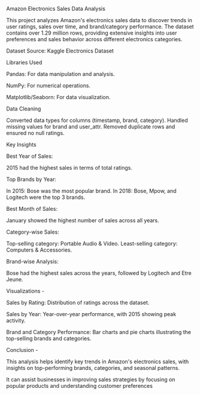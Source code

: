 Amazon Electronics Sales Data Analysis

This project analyzes Amazon's electronics sales data to discover trends in user ratings, sales over time, and brand/category performance. The dataset contains over 1.29 million rows, providing extensive insights into user preferences and sales behavior across different electronics categories.


Dataset Source: Kaggle Electronics Dataset




Libraries Used

Pandas: For data manipulation and analysis.

NumPy: For numerical operations.

Matplotlib/Seaborn: For data visualization.


Data Cleaning

Converted data types for columns (timestamp, brand, category).
Handled missing values for brand and user_attr.
Removed duplicate rows and ensured no null ratings.


Key Insights

Best Year of Sales:

2015 had the highest sales in terms of total ratings.

Top Brands by Year:

In 2015: Bose was the most popular brand.
In 2018: Bose, Mpow, and Logitech were the top 3 brands.

Best Month of Sales:

January showed the highest number of sales across all years.


Category-wise Sales:

Top-selling category: Portable Audio & Video.
Least-selling category: Computers & Accessories.

Brand-wise Analysis:

Bose had the highest sales across the years, followed by Logitech and Etre Jeune.


Visualizations - 

Sales by Rating: Distribution of ratings across the dataset.

Sales by Year: Year-over-year performance, with 2015 showing peak activity.

Brand and Category Performance: Bar charts and pie charts illustrating the top-selling brands and categories.



Conclusion -

This analysis helps identify key trends in Amazon's electronics sales, with insights on top-performing brands, categories, and seasonal patterns. 

It can assist businesses in improving sales strategies by focusing on popular products and understanding customer preferences
